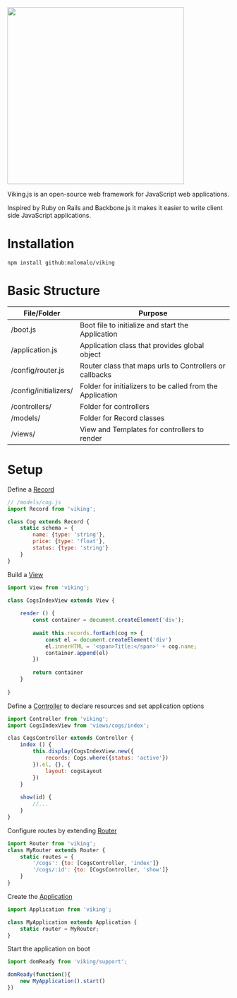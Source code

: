 
<img src="/images/logo.png" width="400px">

Viking.js is an open-source web framework for JavaScript web applications.

Inspired by Ruby on Rails and Backbone.js it makes it easier to write client side JavaScript applications. 

# Installation

```shell
npm install github:malomalo/viking
```

# Basic Structure

| File/Folder           | Purpose                                                   |
|-----------------------|-----------------------------------------------------------|
| /boot.js              | Boot file to initialize and start the Application         |
| /application.js       | Application class that provides global object             |
| /config/router.js     | Router class that maps urls to Controllers or callbacks   |
| /config/initializers/ | Folder for initializers to be called from the Application | 
| /controllers/         | Folder for controllers                                    |
| /models/              | Folder for Record classes                                 |
| /views/               | View and Templates for controllers to render              |

# Setup
Define a [Record](/record.html)

```js
// /models/cog.js
import Record from 'viking';

class Cog extends Record {
    static schema = {
        name: {type: 'string'},
        price: {type: 'float'},
        status: {type: 'string'}
    }
}
```

Build a [View](/view.html)
```js
import View from 'viking';

class CogsIndexView extends View {
  
    render () {
        const container = document.createElement('div');
        
        await this.records.forEach(cog => {
            const el = document.createElement('div')
            el.innerHTML = '<span>Title:</span>' + cog.name;
            container.append(el)
        })
        
        return container
    }
    
}
```

Define a [Controller](/controller.html) to declare resources and set application
options
```js
import Controller from 'viking';
import CogsIndexView from 'views/cogs/index';

clas CogsController extends Controller {
    index () {
        this.display(CogsIndexView.new({
            records: Cogs.where({status: 'active'})
        }).el, {}, {
            layout: cogsLayout
        })
    }
    
    show(id) {
        //...
    }
}
```

Configure routes by extending [Router](/router.html)
```js
import Router from 'viking';
class MyRouter extends Router {
    static routes = {
        '/cogs': {to: [CogsController, 'index']}
        '/cogs/:id': {to: [CogsController, 'show']}
    }
}
```

Create the [Application](/application.html)
```js
import Application from 'viking';

class MyApplication extends Application {
    static router = MyRouter;
}
```

Start the application on boot
```js
import domReady from 'viking/support';

domReady(function(){
    new MyApplication().start()
})
```



